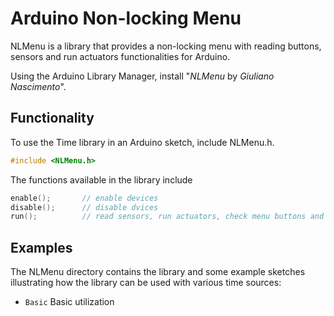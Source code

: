 # Arduino Non-locking Menu

NLMenu is a library that provides a non-locking menu with reading buttons, sensors and run actuators functionalities for Arduino.

Using the Arduino Library Manager, install "*NLMenu* by *Giuliano Nascimento*".


## Functionality

To use the Time library in an Arduino sketch, include NLMenu.h.

```c
#include <NLMenu.h>
```

The functions available in the library include

```c
enable();       // enable devices
disable();      // disable dvices
run();          // read sensors, run actuators, check menu buttons and show menu if needed
```


## Examples

The NLMenu directory contains the library and some example sketches
illustrating how the library can be used with various time sources:

- `Basic` Basic utilization

